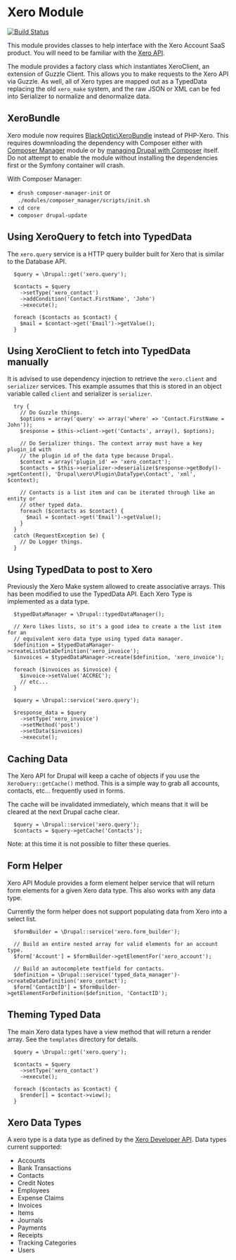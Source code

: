# Xero Module

[![Build Status](https://travis-ci.org/mradcliffe/xero.svg?branch=8.x-1.x)](https://travis-ci.org/mradcliffe/xero)

This module provides classes to help interface with the Xero Account SaaS product. You will need to be familiar with the [Xero API](http://developer.xero.com).

The module provides a factory class which instantiates XeroClient, an extension of Guzzle Client. This allows you to make requests to the Xero API via Guzzle. As well, all of Xero types are mapped out as a TypedData replacing the old `xero_make` system, and the raw JSON or XML can be fed into Serializer to normalize and denormalize data.

## XeroBundle

Xero module now requires [BlackOptic\XeroBundle](https://github.com/james75/XeroBundle) instead of PHP-Xero. This requires dowmnloading the dependency with Composer either with [Composer Manager](http://drupal.org/project/composer_manager) module or by [managing Drupal with Composer](https://www.drupal.org/node/2404989) itself. Do not attempt to enable the module without installing the dependencies first or the Symfony container will crash.

With Composer Manager:
   - `drush composer-manager-init` or `./modules/composer_manager/scripts/init.sh`
   - `cd core`
   - `composer drupal-update`

## Using XeroQuery to fetch into TypedData

The `xero.query` service is a HTTP query builder built for Xero that is similar to the Database API.

```
  $query = \Drupal::get('xero.query');

  $contacts = $query
    ->setType('xero_contact')
    ->addCondition('Contact.FirstName', 'John')
    ->execute();

  foreach ($contacts as $contact) {
    $mail = $contact->get('Email')->getValue();
  }
```

## Using XeroClient to fetch into TypedData manually

It is advised to use dependency injection to retrieve the `xero.client` and `serializer` services. This example assumes that this is stored in an object variable called `client` and serializer is `serializer`.

```
  try {
    // Do Guzzle things.
    $options = array('query' => array('where' => 'Contact.FirstName = John'));
    $response = $this->client->get('Contacts', array(), $options);

    // Do Serializer things. The context array must have a key plugin_id with
    // the plugin id of the data type because Drupal.
    $context = array('plugin_id' => 'xero_contact');
    $contacts = $this->serializer->deserialize($response->getBody()->getContent(), 'Drupal\xero\Plugin\DataType\Contact', 'xml', $context);

    // Contacts is a list item and can be iterated through like an entity or
    // other typed data.
    foreach ($contacts as $contact) {
      $mail = $contact->get('Email')->getValue();
    }
  }
  catch (RequestException $e) {
    // Do Logger things.
  }
```

## Using TypedData to post to Xero

Previously the Xero Make system allowed to create associative arrays. This has been modified to use the TypedData API. Each Xero Type is implemented as a data type.

```
  $typedDataManager = \Drupal::typedDataManager();

  // Xero likes lists, so it's a good idea to create a the list item for an
  // equivalent xero data type using typed data manager.
  $definition = $typedDataManager->createListDataDefinition('xero_invoice');
  $invoices = $typedDataManager->create($definition, 'xero_invoice');

  foreach ($invoices as $invoice) {
    $invoice->setValue('ACCREC');
    // etc...
  }

  $query = \Drupal::service('xero.query');

  $response_data = $query
    ->setType('xero_invoice')
    ->setMethod('post')
    ->setData($invoices)
    ->execute();
```

## Caching Data

The Xero API for Drupal will keep a cache of objects if you use the `XeroQuery::getCache()` method. This is a simple way to grab all accounts, contacts, etc... frequently used in forms.

The cache will be invalidated immediately, which means that it will be cleared at the next Drupal cache clear.

```
  $query = \Drupal::service('xero.query');
  $contacts = $query->getCache('Contacts');
```

Note: at this time it is not possible to filter these queries.


## Form Helper

Xero API Module provides a form element helper service that will return form elements for a given Xero data type. This also works with any data type.

Currently the form helper does not support populating data from Xero into a select list.

```
  $formBuilder = \Drupal::service('xero.form_builder');

  // Build an entire nested array for valid elements for an account type.
  $form['Account'] = $formBuilder->getElementFor('xero_account');

  // Build an autocomplete textfield for contacts.
  $definition = \Drupal::service('typed_data_manager')->createDataDefinition('xero_contact');
  $form['ContactID'] = $formBuilder->getElementForDefinition($definition, 'ContactID');
```

## Theming Typed Data

The main Xero data types have a view method that will return a render array. See the `templates` directory for details.

```
  $query = \Drupal::get('xero.query');

  $contacts = $query
    ->setType('xero_contact')
    ->execute();

  foreach ($contacts as $contact) {
    $render[] = $contact->view();
  }
```

## Xero Data Types

A xero type is a data type as defined by the [Xero Developer API](http://developer.xero.com/documentation/api/api-overview/). Data types current supported:

* Accounts
* Bank Transactions
* Contacts
* Credit Notes
* Employees
* Expense Claims
* Invoices
* Items
* Journals
* Payments
* Receipts
* Tracking Categories
* Users
